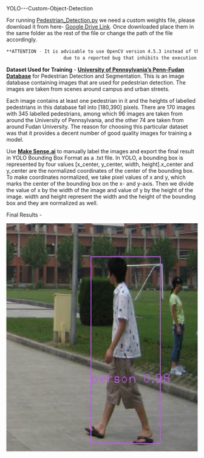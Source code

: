 ##
YOLO---Custom-Object-Detection

For running [Pedestrian_Detection.py](https://github.com/souvik0306/YOLO---Custom-Object-Detection/blob/main/Pedestrian_Detection.py) we need a custom weights file, please download it from here- [Google Drive Link](https://drive.google.com/file/d/1HTlwv4sklFxbRjeLUSE6tyk11Id1mxCh/view?usp=sharing). 
Once downloaded place them in the same folder as the rest of the file or change the path of the file accordingly.

```bash
**ATTENTION - It is advisable to use OpenCV version 4.5.3 instead of the latest 4.5.4 
                     due to a reported bug that inhibits the execution of the script.**
```
**Dataset Used for Training** - [**University of Pennsylvania’s Penn-Fudan Database**](https://www.cis.upenn.edu/~jshi/ped_html/) for Pedestrian Detection and Segmentation. 
This is an image database containing images that are used for pedestrian detection. 
The images are taken from scenes around campus and urban streets.

Each image contains at least one pedestrian in it and the heights of labelled pedestrians in this database fall into [180,390] pixels.
There are 170 images with 345 labelled pedestrians,
among which 96 images are taken from around the University of Pennsylvania, and the other 74 are taken from around Fudan University. The reason for choosing this particular 
dataset was that it provides a decent number of good quality images for training a model.

Use [**Make Sense.ai**](https://www.makesense.ai/) to manually label the images and export the final result in YOLO Bounding Box Format as a .txt file. In YOLO, a bounding box is represented by four values [x_center, y_center, width, height].x_center and y_center are the normalized coordinates of the center of the bounding box. To make coordinates normalized, we take pixel values of x and y, which marks the center of the bounding box on the x- and y-axis. Then we divide the value of x by the width of the image and value of y by the height of the image. 
width and height represent the width and the height of the bounding box and they are normalized as well. 

Final Results - 

<img src="https://github.com/souvik0306/YOLO---Custom-Object-Detection/blob/main/Result_2.jpg" width="750" height="600">
